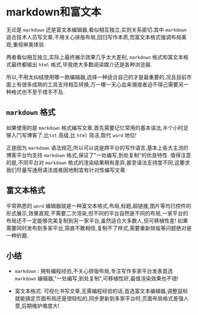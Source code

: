# markdown和富文本

无论是 `markdown` 还是富文本编辑器,看似相互独立,实则关系密切.其中 `markdown`  适合技术人员写文章,不用关心排版布局,回归写作本质,而富文本格式强调布局美观,重视审美体验.

两者看似相互独立,实际上最终展示效果几乎太大差别, `markdown` 格式和富文本格式最终都输出 `html`
格式,毕竟绝大多数阅读媒介还是各种浏览器.

所以,不用太纠结使用哪一款编辑器,选择一种适合自己的才是最重要的,况且目前市面上有很多成熟的工具支持相互转换,万一哪一天心血来潮或者迫不得己需要另一种格式也不至于措手不及.

## `markdown` 格式

如果使用的是 `markdown` 格式编写文章,首先需要记忆常用的基本语法,半个小时足够入门写博客了,比`txt` 高级,比 `html` 简洁,取代 `word` 地位!

正是因为 `markdown` 语法规范,所以可以说是跨平台的写作语言,基本上各大主流的博客平台均支持 `markdown` 格式,保证了"一处编写,到处复制"的优良特性.
值得注意的是,不同平台对 `markdown` 格式的渲染结果稍有差异,甚至语法支持度不同,这要求我们尽量写通用语法或者因地制宜有针对性编写文章.

## 富文本格式

平常熟悉的 `word` 编辑器就是一种富文本格式,布局,标题,超链接,图片等均已控件的形式展示,效果直观,不需要二次渲染,但不同的平台自然是不同的布局,一家平台的布局还不一定能够完美复制到另一家平台,虽然适合大多数人,但可移植性差!
如果需要同时发布到多家平台,简直不敢相信,复制不了样式,需要重新排版等问题绝对是一种折磨.

## 小结

- `markdown` : 拥有编程经验,不关心排版布局,专注写作多家平台发表首选 `markdown` 编辑器,"一处编写,到处复制",可移植性好,最值渲染效果也不错!

- 富文本格式: 可视化书写文章,无需编程经验的话,首选富文本编辑器,调整鼠标就能搞定页面布局还是很轻松的,同步更新到多家平台时,页面布局格式差强人意,后期维护难度大!


